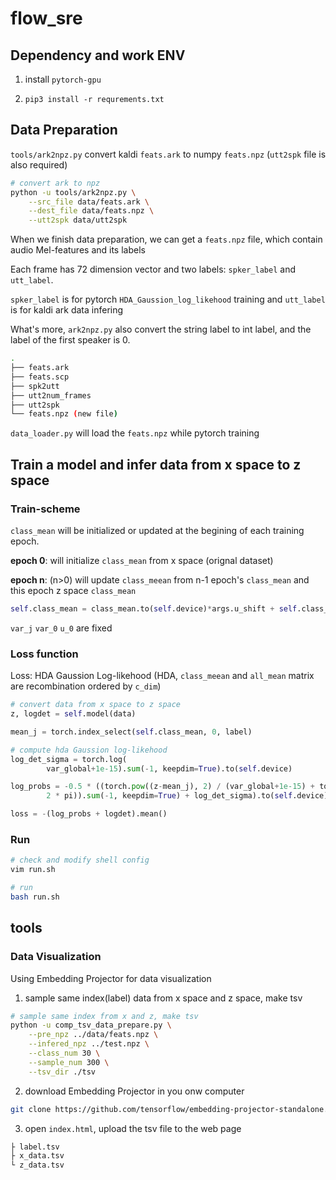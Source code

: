 # flow_sre

## Dependency and work ENV

1. install `pytorch-gpu` 

2. `pip3 install -r requrements.txt`

## Data Preparation

`tools/ark2npz.py` convert kaldi `feats.ark` to numpy `feats.npz` (`utt2spk` file is also required)

```bash
# convert ark to npz
python -u tools/ark2npz.py \
    --src_file data/feats.ark \
    --dest_file data/feats.npz \
    --utt2spk data/utt2spk
```

When we finish data preparation, we can get a `feats.npz` file, which contain audio Mel-features and its labels

Each frame has 72 dimension vector and two labels: `spker_label` and `utt_label`.

`spker_label` is for pytorch `HDA_Gaussion_log_likehood` training and `utt_label` is for kaldi ark data infering

What's more, `ark2npz.py` also convert the string label to int label, and the label of the first speaker is 0.

```bash
.
├── feats.ark
├── feats.scp
├── spk2utt
├── utt2num_frames
├── utt2spk
└── feats.npz (new file)
```

`data_loader.py` will load the `feats.npz` while pytorch training

## Train a model and infer data from x space to z space

### Train-scheme

`class_mean` will be initialized or updated at the begining of each training epoch.

**epoch 0**: will initialize `class_mean` from x space (orignal dataset)

**epoch n**: (n>0) will update `class_meean` from n-1 epoch's `class_mean` and this epoch z space `class_mean`

```python
self.class_mean = class_mean.to(self.device)*args.u_shift + self.class_mean*(1.0-args.u_shift)
```

`var_j` `var_0` `u_0` are fixed

### Loss function

Loss: HDA Gaussion Log-likehood (HDA, `class_meean` and `all_mean` matrix are recombination ordered by `c_dim`)

```python
# convert data from x space to z space
z, logdet = self.model(data)

mean_j = torch.index_select(self.class_mean, 0, label)

# compute hda Gaussion log-likehood
log_det_sigma = torch.log(
		var_global+1e-15).sum(-1, keepdim=True).to(self.device)

log_probs = -0.5 * ((torch.pow((z-mean_j), 2) / (var_global+1e-15) + torch.log(
		2 * pi)).sum(-1, keepdim=True) + log_det_sigma).to(self.device)

loss = -(log_probs + logdet).mean()
```

### Run

```bash
# check and modify shell config
vim run.sh

# run
bash run.sh
```

## tools

### Data Visualization

Using Embedding Projector for data visualization

1. sample same index(label) data from x space and z space, make tsv

```bash
# sample same index from x and z, make tsv
python -u comp_tsv_data_prepare.py \
    --pre_npz ../data/feats.npz \
    --infered_npz ../test.npz \
    --class_num 30 \
    --sample_num 300 \
    --tsv_dir ./tsv
```

2. download Embedding Projector in you onw computer

```bash
git clone https://github.com/tensorflow/embedding-projector-standalone.git
```

3. open `index.html`, upload the tsv file to the web page

```bash
├ label.tsv
├ x_data.tsv
└ z_data.tsv
```
